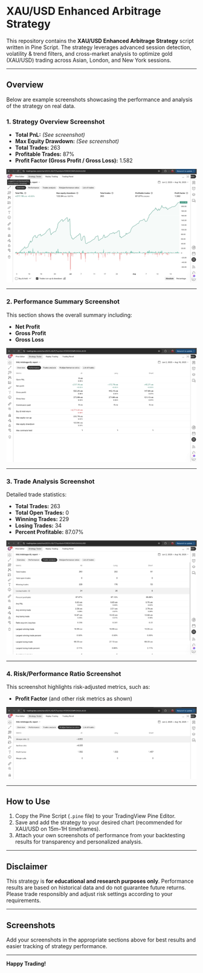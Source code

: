 # XAU/USD Enhanced Arbitrage Strategy

This repository contains the **XAU/USD Enhanced Arbitrage Strategy** script written in Pine Script. The strategy leverages advanced session detection, volatility & trend filters, and cross-market analysis to optimize gold (XAU/USD) trading across Asian, London, and New York sessions.

---

## Overview

Below are example screenshots showcasing the performance and analysis of the strategy on real data.

### 1. Strategy Overview Screenshot

- **Total PnL:** *(See screenshot)*
- **Max Equity Drawdown:** *(See screenshot)*
- **Total Trades:** 263
- **Profitable Trades:** 87%
- **Profit Factor (Gross Profit / Gross Loss):** 1.582

![Strategy Overview](images/strategy-overview.png)

---

### 2. Performance Summary Screenshot

This section shows the overall summary including:

- **Net Profit**
- **Gross Profit**
- **Gross Loss**

![Strategy Overview](images/performanceSummary.png)

---

### 3. Trade Analysis Screenshot

Detailed trade statistics:

- **Total Trades:** 263
- **Total Open Trades:** 0
- **Winning Trades:** 229
- **Losing Trades:** 34
- **Percent Profitable:** 87.07%

![Strategy Overview](images/detailedTrade.png)

---

### 4. Risk/Performance Ratio Screenshot

This screenshot highlights risk-adjusted metrics, such as:

- **Profit Factor** (and other risk metrics as shown)

![Strategy Overview](images/ratioMetrics.png)

---

## How to Use

1. Copy the Pine Script (`.pine` file) to your TradingView Pine Editor.
2. Save and add the strategy to your desired chart (recommended for XAU/USD on 15m–1H timeframes).
3. Attach your own screenshots of performance from your backtesting results for transparency and personalized analysis.

---

## Disclaimer

This strategy is **for educational and research purposes only**. Performance results are based on historical data and do not guarantee future returns. Please trade responsibly and adjust risk settings according to your requirements.

---

## Screenshots

Add your screenshots in the appropriate sections above for best results and easier tracking of strategy performance. 

---

**Happy Trading!**
